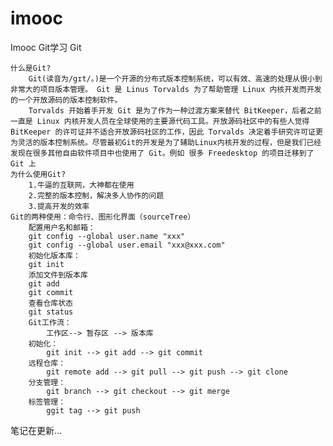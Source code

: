 # imooc
Imooc Git学习
Git

	什么是Git?
		Git(读音为/gɪt/。)是一个开源的分布式版本控制系统，可以有效、高速的处理从很小到非常大的项目版本管理。 Git 是 Linus Torvalds 为了帮助管理 Linux 内核开发而开发的一个开放源码的版本控制软件。
		Torvalds 开始着手开发 Git 是为了作为一种过渡方案来替代 BitKeeper，后者之前一直是 Linux 内核开发人员在全球使用的主要源代码工具。开放源码社区中的有些人觉得BitKeeper 的许可证并不适合开放源码社区的工作，因此 Torvalds 决定着手研究许可证更为灵活的版本控制系统。尽管最初Git的开发是为了辅助Linux内核开发的过程，但是我们已经发现在很多其他自由软件项目中也使用了 Git。例如 很多 Freedesktop 的项目迁移到了 Git 上
	为什么使用Git?
		1.牛逼的互联网，大神都在使用
		2.完整的版本控制，解决多人协作的问题
		3.提高开发的效率
	Git的两种使用：命令行、图形化界面（sourceTree）
		配置用户名和邮箱：
		git config --global user.name "xxx"
		git config --global user.email "xxx@xxx.com"
		初始化版本库：
		git init
		添加文件到版本库
		git add
		git commit
		查看仓库状态
		git status
		Git工作流：
			工作区--> 暂存区 --> 版本库
		初始化：
			git init --> git add --> git commit
		远程仓库：
			git remote add --> git pull --> git push --> git clone
		分支管理：
			git branch --> git checkout --> git merge
		标签管理：
			ggit tag --> git push
笔记在更新...

